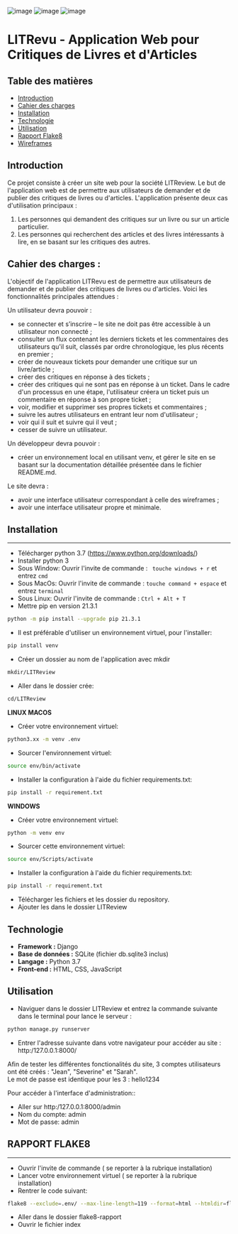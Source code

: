 ![image](https://github.com/MarcOutt/OC_p10/assets/112987151/2a0b87b9-46d3-4135-a890-e8b52cd4c8ee)
![image](https://github.com/MarcOutt/OC_p10/assets/112987151/ddc0679e-fabc-4655-804b-351da4c3433c)
![image](https://github.com/MarcOutt/OC_p12/assets/112987151/c4f736d8-40a8-460f-a86f-886034772ce4)

# LITRevu - Application Web pour Critiques de Livres et d'Articles

## Table des matières
- [Introduction](#introduction)
- [Cahier des charges](#cahier-des-charges)
- [Installation](#installation)
- [Technologie](#technologie)
- [Utilisation](#utilisation)
- [Rapport Flake8](#rapport-flake8)
- [Wireframes](#wireframes)

## Introduction

Ce projet consiste à créer un site web pour la société LITReview. Le but de l'application web est de permettre aux utilisateurs de demander et de publier des critiques de livres ou d'articles. L'application présente deux cas d'utilisation principaux :

1. Les personnes qui demandent des critiques sur un livre ou sur un article particulier.
2. Les personnes qui recherchent des articles et des livres intéressants à lire, en se basant sur les critiques des autres.

## Cahier des charges :

L'objectif de l'application LITRevu est de permettre aux utilisateurs de demander et de publier des critiques de livres ou d'articles. Voici les fonctionnalités principales attendues :

Un utilisateur devra pouvoir : 
* se connecter et s’inscrire – le site ne doit pas être accessible à un utilisateur non connecté ;
* consulter un flux contenant les derniers tickets et les commentaires des utilisateurs qu'il suit, classés par ordre chronologique, les plus récents en premier ; 
* créer de nouveaux tickets pour demander une critique sur un livre/article ;
* créer des critiques en réponse à des tickets ;
* créer des critiques qui ne sont pas en réponse à un ticket. Dans le cadre d'un processus en une étape, l'utilisateur créera un ticket puis un commentaire en réponse à son propre ticket ;
* voir, modifier et supprimer ses propres tickets et commentaires ; 
* suivre les autres utilisateurs en entrant leur nom d'utilisateur ;
* voir qui il suit et suivre qui il veut ;
* cesser de suivre un utilisateur.

Un développeur devra pouvoir :
* créer un environnement local en utilisant venv, et gérer le site en se basant sur la documentation détaillée présentée dans le fichier README.md.

Le site devra :
* avoir une interface utilisateur correspondant à celle des wireframes ;
* avoir une interface utilisateur propre et minimale.

## Installation
------------------

* Télécharger python 3.7 (https://www.python.org/downloads/)
* Installer python 3 
* Sous Window:
    Ouvrir l'invite de commande : ``` touche windows + r``` et entrez ```cmd```
* Sous MacOs:
    Ouvrir l'invite de commande : ```touche command + espace``` et entrez ```terminal```
* Sous Linux:
    Ouvrir l'invite de commande : ```Ctrl + Alt + T```
* Mettre pip en version 21.3.1
```bash
python -m pip install --upgrade pip 21.3.1
```

* Il est préférable d'utiliser un environnement virtuel, pour l'installer:  
```bash
pip install venv
```

* Créer un dossier au nom de l'application avec mkdir
```bash
mkdir/LITReview
```

* Aller dans le dossier crée:
```bash
cd/LITReview
```

**LINUX MACOS**
* Créer votre environnement virtuel:
```bash
python3.xx -m venv .env
```
* Sourcer l'environnement virtuel:
```bash
source env/bin/activate
```

* Installer la configuration à l'aide du fichier requirements.txt:
```bash
pip install -r requirement.txt
```
**WINDOWS**
* Créer votre environnement virtuel:
```bash
python -m venv env
```
* Sourcer cette environnement virtuel:  
```bash
source env/Scripts/activate
```
* Installer la configuration à l'aide du fichier requirements.txt:
```bash
pip install -r requirement.txt
```
* Télécharger les fichiers et les dossier du repository.
* Ajouter les dans le dossier LITReview

## Technologie

- **Framework :** Django
- **Base de données :** SQLite (fichier db.sqlite3 inclus)
- **Langage :** Python 3.7
- **Front-end :** HTML, CSS, JavaScript

## Utilisation 

* Naviguer dans le dossier LITReview et entrez la commande suivante dans le terminal pour lance le serveur :
```bash
python manage.py runserver
```
* Entrer l'adresse suivante dans votre navigateur pour accéder au site : http:/127.0.0.1:8000/


Afin de tester les différentes fonctionalités du site, 3 comptes utilisateurs ont été créés : "Jean", "Severine" et "Sarah".  
Le mot de passe est identique pour les 3 : hello1234  

Pour accéder à l'interface d'administration::
* Aller sur http:/127.0.0.1:8000/admin
* Nom du compte: admin
* Mot de passe: admin

## RAPPORT FLAKE8
-------------------
* Ouvrir l'invite de commande ( se reporter à la rubrique installation)
* Lancer votre environnement virtuel ( se reporter à la rubrique installation)
* Rentrer le code suivant:
```bash
flake8 --exclude=.env/ --max-line-length=119 --format=html --htmldir=flake8-rapport
``` 
* Aller dans le dossier flake8-rapport
* Ouvrir le fichier index




